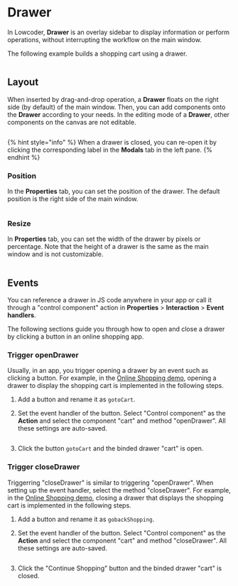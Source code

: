 # Drawer

In Lowcoder, **Drawer** is an overlay sidebar to display information or perform operations, without interrupting the workflow on the main window.

The following example builds a shopping cart using a drawer.

<figure><img src="../../.gitbook/assets/drawer-shopping-app.gif" alt=""><figcaption></figcaption></figure>

## Layout

When inserted by drag-and-drop operation, a **Drawer** floats on the right side (by default) of the main window. Then, you can add components onto the **Drawer** according to your needs. In the editing mode of a **Drawer**, other components on the canvas are not editable.

<figure><img src="../../.gitbook/assets/drawer-layout.PNG" alt=""><figcaption></figcaption></figure>

{% hint style="info" %}
When a drawer is closed, you can re-open it by clicking the corresponding label in the **Modals** tab in the left pane.
{% endhint %}

### Position

In the **Properties** tab, you can set the position of the drawer. The default position is the right side of the main window.

<figure><img src="../../.gitbook/assets/drawer-position.png" alt=""><figcaption></figcaption></figure>

### Resize

In **Properties** tab, you can set the width of the drawer by pixels or percentage. Note that the height of a drawer is the same as the main window and is not customizable.

<figure><img src="../../.gitbook/assets/drawer-resize.png" alt=""><figcaption></figcaption></figure>

## Events

You can reference a drawer in JS code anywhere in your app or call it through a "control component" action in **Properties** > **Interaction** > **Event handlers**.

The following sections guide you through how to open and close a drawer by clicking a button in an online shopping app.

### Trigger openDrawer

Usually, in an app, you trigger opening a drawer by an event such as clicking a button. For example, in the [Online Shopping demo](https://cloud.openblocks.dev/apps/63a422a344075b798fe3ae06/view), opening a drawer to display the shopping cart is implemented in the following steps.

1. Add a button and rename it as `gotoCart`.
2.  Set the event handler of the button. Select "Control component" as the **Action** and select the component "cart" and method "openDrawer". All these settings are auto-saved.&#x20;

    <figure><img src="../../.gitbook/assets/open-drawer.PNG" alt=""><figcaption></figcaption></figure>
3. Click the button `gotoCart` and the binded drawer "cart" is open.

### Trigger closeDrawer

Triggerring "closeDrawer" is similar to triggering "openDrawer". When setting up the event handler, select the method "closeDrawer". For example, in the [Online Shopping demo](https://cloud.openblocks.dev/apps/63a422a344075b798fe3ae06/view), closing a drawer that displays the shopping cart is implemented in the following steps.

1. Add a button and rename it as `gobackShopping`.
2.  Set the event handler of the button. Select "Control component" as the **Action** and select the component "cart" and method "closeDrawer". All these settings are auto-saved.&#x20;

    <figure><img src="../../.gitbook/assets/close-drawer.PNG" alt=""><figcaption></figcaption></figure>
3. Click the "Continue Shopping" button and the binded drawer "cart" is closed.
